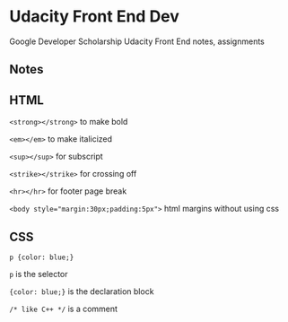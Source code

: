# Udacity Front End Dev
Google Developer Scholarship Udacity Front End notes, assignments

## Notes

## HTML
```<strong></strong>``` to make bold

```<em></em>``` to make italicized

```<sup></sup>``` for subscript

```<strike></strike>``` for crossing off

```<hr></hr>``` for footer page break

```<body style="margin:30px;padding:5px">``` html margins without using css

## CSS

```p {color: blue;}```

```p``` is the selector

```{color: blue;}``` is the declaration block

 ```/* like C++ */``` is a comment
 
 






